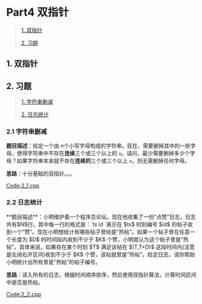 # Part4 双指针

>[1. 双指针](#1)
>
>[2. 习题](#2)

<h2 id = "1">
1. 双指针
</h2>



<h2 id = "2">
2. 习题
</h2>

>[1. 字符串删减](#2.1)
>
>[2. 日志统计](#2.2)

<h3 id = "2.1">
2.1 字符串删减
</h3>

**题目描述**：给定一个由 $n$个小写字母构成的字符串。现在，需要删掉其中的一些字母，使得字符串中不存在**连续**三个或三个以上的 `x`。请问，最少需要删掉多少个字母？如果字符串本来就不存在**连续的**三个或三个以上 `x`，则无需删掉任何字母。

**思路**：十分基础的双指针。。。

[Code:2_1.cpp](https://github.com/TiredAce/MyNotion/blob/master/Data%20Structures%20and%20Algorithms/Algorithm_set/%E5%8F%8C%E6%8C%87%E9%92%88/2_1.cpp)

<h3 id = "2.2">
2.2 日志统计
</h3>
**题目描述**：小明维护着一个程序员论坛。现在他收集了一份”点赞”日志，日志共有$N$行。其中每一行的格式是：`ts id  `表示在 $ts$ 时刻编号 $id$ 的帖子收到一个”赞”。现在小明想统计有哪些帖子曾经是”热帖”。如果一个帖子曾在任意一个长度为 $D$ 的时间段内收到不少于 $K$ 个赞，小明就认为这个帖子曾是”热帖”。具体来说，如果存在某个时刻 $T$ 满足该帖在 $[T,T+D)$ 这段时间内(注意是左闭右开区间)收到不少于 $K$ 个赞，该帖就曾是”热帖”。给定日志，请你帮助小明统计出所有曾是”热帖”的帖子编号。

**思路**：读入所有的日志，根据时间顺序排序，然后使用双指针算法，计算时间区间中是否是热帖。

[Code:2_2.cpp](https://github.com/TiredAce/MyNotion/blob/master/Data%20Structures%20and%20Algorithms/Algorithm_set/%E5%8F%8C%E6%8C%87%E9%92%88/2_2.cpp)